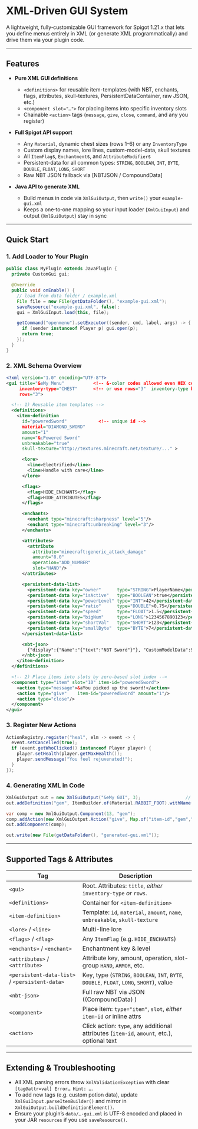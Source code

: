 # XML‐Driven GUI System

A lightweight, fully‐customizable GUI framework for Spigot 1.21.x that lets you define menus entirely in XML (or
generate XML programmatically) and drive them via your plugin code.

---

## Features

- **Pure XML GUI definitions**
    - `<definitions>` for reusable item-templates (with NBT, enchants, flags, attributes, skull-textures,
      PersistentDataContainer, raw JSON, etc.)
    - `<component slot="…">` for placing items into specific inventory slots
    - Chainable `<action>` tags (`message`, `give`, `close`, `command`, and any you register)

- **Full Spigot API support**
    - Any `Material`, dynamic chest sizes (rows 1–6) or any `InventoryType`
    - Custom display names, lore lines, custom-model-data, skull textures
    - All `ItemFlag`s, `Enchantment`s, and `AttributeModifier`s
    - Persistent-data for all common types: `STRING`, `BOOLEAN`, `INT`, `BYTE`, `DOUBLE`, `FLOAT`, `LONG`, `SHORT`
    - Raw NBT JSON fallback via [NBTJSON / CompoundData]

- **Java API to generate XML**
    - Build menus in code via `XmlGuiOutput`, then `write()` your `example-gui.xml`
    - Keeps a one‐to‐one mapping so your input loader (`XmlGuiInput`) and output (`XmlGuiOutput`) stay in sync

---

## Quick Start

### 1. Add Loader to Your Plugin

```java
public class MyPlugin extends JavaPlugin {
  private CustomGui gui;

  @Override
  public void onEnable() {
    // load from data folder / example.xml
    File file = new File(getDataFolder(), "example-gui.xml");
    saveResource("example-gui.xml", false);
    gui = XmlGuiInput.load(this, file);

    getCommand("openmenu").setExecutor((sender, cmd, label, args) -> {
      if (sender instanceof Player p) gui.open(p);
      return true;
    });
  }
}
```

### 2. XML Schema Overview

```xml
<?xml version="1.0" encoding="UTF-8"?>
<gui title="&eMy Menu"           <!-- &-color codes allowed even HEX colors via &#FFFFFF -->
     inventory-type="CHEST"      <!-- or use rows="3"  inventory-type has priority over rows -->
     rows="3">

  <!-- 1) Reusable item templates -->
  <definitions>
    <item-definition
      id="poweredSword"            <!-- unique id -->
      material="DIAMOND_SWORD"
      amount="1"
      name="&cPowered Sword"
      unbreakable="true"
      skull-texture="http://textures.minecraft.net/texture/..." >

      <lore>
        <line>Electrified</line>
        <line>Handle with care</line>
      </lore>

      <flags>
        <flag>HIDE_ENCHANTS</flag>
        <flag>HIDE_ATTRIBUTES</flag>
      </flags>

      <enchants>
        <enchant type="minecraft:sharpness" level="5"/>
        <enchant type="minecraft:unbreaking" level="3"/>
      </enchants>

      <attributes>
        <attribute
          attribute="minecraft:generic_attack_damage"
          amount="8.0"
          operation="ADD_NUMBER"
          slot="HAND"/>
      </attributes>

      <persistent-data-list>
        <persistent-data key="owner"      type="STRING">PlayerName</persistent-data>
        <persistent-data key="isActive"   type="BOOLEAN">true</persistent-data>
        <persistent-data key="powerLevel" type="INT">42</persistent-data>
        <persistent-data key="ratio"      type="DOUBLE">0.75</persistent-data>
        <persistent-data key="speed"      type="FLOAT">1.5</persistent-data>
        <persistent-data key="bigNum"     type="LONG">1234567890123</persistent-data>
        <persistent-data key="shortVal"   type="SHORT">123</persistent-data>
        <persistent-data key="smallByte"  type="BYTE">7</persistent-data>
      </persistent-data-list>

      <nbt-json>
        {"display":{"Name":"{"text":"NBT Sword"}"}, "CustomModelData":99}
      </nbt-json>
    </item-definition>
  </definitions>

  <!-- 2) Place items into slots by zero-based slot index -->
  <component type="item" slot="10" item-id="poweredSword">
    <action type="message">&aYou picked up the sword!</action>
    <action type="give"    item-id="poweredSword" amount="1"/>
    <action type="close"/>
  </component>
</gui>
```

### 3. Register New Actions

```java
ActionRegistry.register("heal", elm -> event -> {
  event.setCancelled(true);
  if (event.getWhoClicked() instanceof Player player) {
    player.setHealth(player.getMaxHealth());
    player.sendMessage("You feel rejuvenated!");
  }
});
```

### 4. Generating XML in Code

```java
XmlGuiOutput out = new XmlGuiOutput("&eMy GUI", 3);                 // 3 rows
out.addDefinition("gem", ItemBuilder.of(Material.RABBIT_FOOT).withName("&aSpeed Gem").withLore("Quick","Light"));

var comp = new XmlGuiOutput.Component(13, "gem");
comp.addAction(new XmlGuiOutput.Action("give", Map.of("item-id","gem","amount","3"), ""));
out.addComponent(comp);

out.write(new File(getDataFolder(), "generated-gui.xml"));
```

---

## Supported Tags & Attributes

| Tag                                            | Description                                                                                |
|------------------------------------------------|--------------------------------------------------------------------------------------------|
| `<gui>`                                        | Root. Attributes: `title`, _either_ `inventory-type` _or_ `rows`.                          |
| `<definitions>`                                | Container for `<item-definition>`                                                          |
| `<item-definition>`                            | Template: `id`, `material`, `amount`, `name`, `unbreakable`, `skull-texture`               |
| `<lore>` / `<line>`                            | Multi-line lore                                                                            |
| `<flags>` / `<flag>`                           | Any `ItemFlag` (e.g. `HIDE_ENCHANTS`)                                                      |
| `<enchants>` / `<enchant>`                     | Enchantment key & level                                                                    |
| `<attributes>` / `<attribute>`                 | Attribute key, amount, operation, slot-group `HAND`, `ARMOR`, etc.                         |
| `<persistent-data-list>` / `<persistent-data>` | Key, type (`STRING`, `BOOLEAN`, `INT`, `BYTE`, `DOUBLE`, `FLOAT`, `LONG`, `SHORT`), value  |
| `<nbt-json>`                                   | Full raw NBT via JSON ((CompoundData) )                                                    |
| `<component>`                                  | Place item: `type="item"`, `slot`, _either_ `item-id` _or_ inline attrs                    |
| `<action>`                                     | Click action: `type`, any additional attributes (`item-id`, `amount`, etc.), optional text |

---

## Extending & Troubleshooting

- All XML parsing errors throw `XmlValidationException` with clear `[tag@attr=val] Error… Hint: …`.
- To add new tags (e.g. custom potion data), update `XmlGuiInput.parseItemBuilder()` and mirror in
  `XmlGuiOutput.buildDefinitionElement()`.
- Ensure your plugin’s `data/…-gui.xml` is UTF-8 encoded and placed in your JAR `resources` if you use `saveResource()`.

